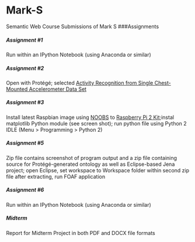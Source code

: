 # Mark-S
Semantic Web Course Submissions of Mark S
###Assignments
##### Assignment #1
Run within an IPython Notebook (using Anaconda or similar)
##### Assignment #2
Open with Protégé; selected [Activity Recognition from Single Chest-Mounted Accelerometer Data Set ](http://archive.ics.uci.edu/ml/datasets/Activity+Recognition+from+Single+Chest-Mounted+Accelerometer)
##### Assignment #3
Install latest Raspbian image using [NOOBS](https://www.raspberrypi.org/help/noobs-setup/) to [Raspberry Pi 2 Kit](http://www.canakit.com/raspberry-pi/raspberry-pi-kits);instal matplotlib Python module (see screen shot); run python file using Python 2 IDLE (Menu > Programming > Python 2)
##### Assignment #5
Zip file contains screenshot of program output and a zip file containing source for Protégé-generated ontology as well as Eclipse-based Jena project; open Eclipse, set workspace to Workspace folder within second zip file after extracting, run FOAF application
##### Assignment #6
Run within an IPython Notebook (using Anaconda or similar)
##### Midterm
Report for Midterm Project in both PDF and DOCX file formats
